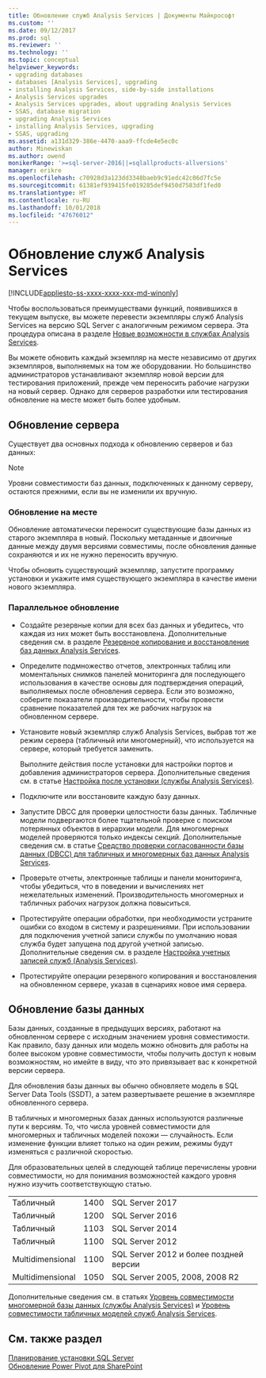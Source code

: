 ```yaml
---
title: Обновление служб Analysis Services | Документы Майкрософт
ms.custom: ''
ms.date: 09/12/2017
ms.prod: sql
ms.reviewer: ''
ms.technology: ''
ms.topic: conceptual
helpviewer_keywords:
- upgrading databases
- databases [Analysis Services], upgrading
- installing Analysis Services, side-by-side installations
- Analysis Services upgrades
- Analysis Services upgrades, about upgrading Analysis Services
- SSAS, database migration
- upgrading Analysis Services
- installing Analysis Services, upgrading
- SSAS, upgrading
ms.assetid: a131d329-386e-4470-aaa9-ffcde4e5ec0c
author: Minewiskan
ms.author: owend
monikerRange: '>=sql-server-2016||=sqlallproducts-allversions'
manager: erikre
ms.openlocfilehash: c70928d3a123dd3348baeb9c91edc42c06d7fc5e
ms.sourcegitcommit: 61381ef939415fe019285def9450d7583df1fed0
ms.translationtype: HT
ms.contentlocale: ru-RU
ms.lasthandoff: 10/01/2018
ms.locfileid: "47676012"
---
```

# <a name="upgrade-analysis-services"></a>Обновление служб Analysis Services

[!INCLUDE[appliesto-ss-xxxx-xxxx-xxx-md-winonly](../../includes/appliesto-ss-xxxx-xxxx-xxx-md-winonly.md)]
  
  Чтобы воспользоваться преимуществами функций, появившихся в текущем выпуске, вы можете перевести экземпляры служб Analysis Services на версию SQL Server с аналогичным режимом сервера. Эта процедура описана в разделе [Новые возможности в службах Analysis Services](../../analysis-services/what-s-new-in-analysis-services.md).  
  
 Вы можете обновить каждый экземпляр на месте независимо от других экземпляров, выполняемых на том же оборудовании. Но большинство администраторов устанавливают экземпляр новой версии для тестирования приложений, прежде чем переносить рабочие нагрузки на новый сервер. Однако для серверов разработки или тестирования обновление на месте может быть более удобным.  
  
## <a name="server-upgrade"></a>Обновление сервера  
 Существует два основных подхода к обновлению серверов и баз данных:  
  
> [!NOTE]
> Уровни совместимости баз данных, подключенных к данному серверу, остаются прежними, если вы не изменили их вручную.
   
  
### <a name="in-place-upgrade"></a>Обновление на месте  
 Обновление автоматически переносит существующие базы данных из старого экземпляра в новый. Поскольку метаданные и двоичные данные между двумя версиями совместимы, после обновления данные сохраняются и их не нужно переносить вручную.  
  
 Чтобы обновить существующий экземпляр, запустите программу установки и укажите имя существующего экземпляра в качестве имени нового экземпляра.  
  
### <a name="side-by-side-upgrade"></a>Параллельное обновление  
  
-   Создайте резервные копии для всех баз данных и убедитесь, что каждая из них может быть восстановлена. Дополнительные сведения см. в разделе [Резервное копирование и восстановление баз данных Analysis Services](../../analysis-services/multidimensional-models/backup-and-restore-of-analysis-services-databases.md).  
  
-   Определите подмножество отчетов, электронных таблиц или моментальных снимков панелей мониторинга для последующего использования в качестве основы для подтверждения операций, выполняемых после обновления сервера. Если это возможно, соберите показатели производительности, чтобы провести сравнение показателей для тех же рабочих нагрузок на обновленном сервере.  
  
-   Установите новый экземпляр служб Analysis Services, выбрав тот же режим сервера (табличный или многомерный), что используется на сервере, который требуется заменить. 
  
     Выполните действия после установки для настройки портов и добавления администраторов сервера. Дополнительные сведения см. в статье [Настройка после установки &#40;службы Analysis Services&#41;](../../analysis-services/instances/post-install-configuration-analysis-services.md).  
  
-   Подключите или восстановите каждую базу данных.  
  
-   Запустите DBCC для проверки целостности базы данных. Табличные модели подвергаются более тщательной проверке с поиском потерянных объектов в иерархии модели. Для многомерных моделей проверяются только индексы секций. Дополнительные сведения см. в статье [Средство проверки согласованности базы данных &#40;DBCC&#41; для табличных и многомерных баз данных Analysis Services](../../analysis-services/instances/database-consistency-checker-dbcc-for-analysis-services.md).  
  
-   Проверьте отчеты, электронные таблицы и панели мониторинга, чтобы убедиться, что в поведении и вычислениях нет нежелательных изменений. Производительность многомерных и табличных рабочих нагрузок должна повыситься.  
  
-   Протестируйте операции обработки, при необходимости устраните ошибки со входом в систему и разрешениями. При использовании для подключения учетной записи службы по умолчанию новая служба будет запущена под другой учетной записью. Дополнительные сведения см. в разделе [Настройка учетных записей служб &#40;Analysis Services&#41;](../../analysis-services/instances/configure-service-accounts-analysis-services.md).  
  
-   Протестируйте операции резервного копирования и восстановления на обновленном сервере, указав в сценариях новое имя сервера.  
  
## <a name="database-upgrade"></a>Обновление базы данных  
 Базы данных, созданные в предыдущих версиях, работают на обновленном сервере с исходным значением уровня совместимости. Как правило, базу данных или модель можно обновить для работы на более высоком уровне совместимости, чтобы получить доступ к новым возможностям, но имейте в виду, что это привязывает вас к конкретной версии сервера.  
  
 Для обновления базы данных вы обычно обновляете модель в SQL Server Data Tools (SSDT), а затем развертываете решение в экземпляре обновленного сервера.
  
 В табличных и многомерных базах данных используются различные пути к версиям. То, что числа уровней совместимости для многомерных и табличных моделей похожи — случайность.  Если изменение функции влияет только на один режим, режимы будут изменяться с различной скоростью.  
  
 Для образовательных целей в следующей таблице перечислены уровни совместимости, но для понимания возможностей каждого уровня нужно изучить соответствующую статью.  
  
||||  
|-|-|-|  
|Табличный|1400|SQL Server 2017|
|Табличный|1200|SQL Server 2016|  
|Табличный|1103|SQL Server 2014|  
|Табличный|1100|SQL Server 2012|  
|Multidimensional|1100|SQL Server 2012 и более поздней версии|  
|Multidimensional|1050|SQL Server 2005, 2008, 2008 R2|  
  
 Дополнительные сведения см. в статьях [Уровень совместимости многомерной базы данных &#40;службы Analysis Services&#41;](../../analysis-services/multidimensional-models/compatibility-level-of-a-multidimensional-database-analysis-services.md) и [Уровень совместимости табличных моделей служб Analysis Services](../../analysis-services/tabular-models/compatibility-level-for-tabular-models-in-analysis-services.md).  
  
## <a name="see-also"></a>См. также раздел  
 [Планирование установки SQL Server](../../sql-server/install/planning-a-sql-server-installation.md)   
 [Обновление Power Pivot для SharePoint](../../database-engine/install-windows/upgrade-power-pivot-for-sharepoint.md)   
  
  
